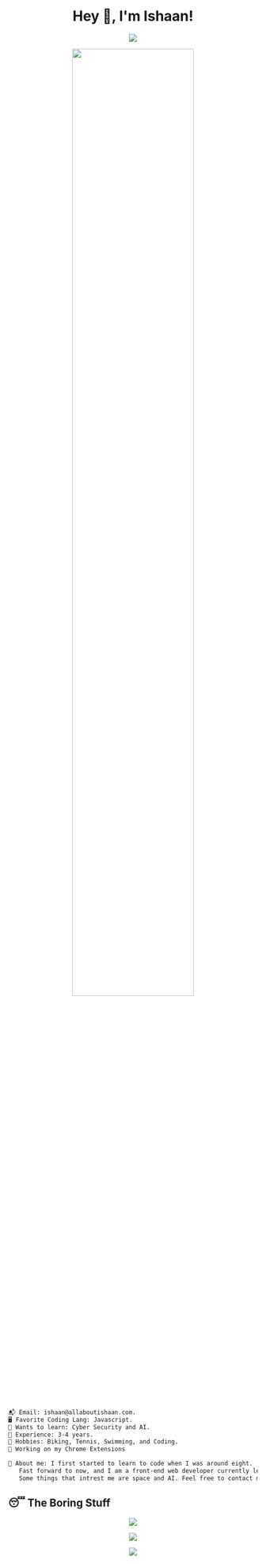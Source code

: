 <h1 align="center">Hey 👋, I'm Ishaan!</h1>

<p align="center">
    <img src="https://github-widgetbox.vercel.app/api/profile?username=allaboutishaan&data=followers,repositories,stars,commits" />
  </a>
</p>

<p align="center">
    <img width="70%" height="70%" src="https://github-widgetbox.vercel.app/api/skills/?names=html,css,sass,js,php,python,lua,markdown&includeNames=true" />
  </a>
</p>

```diff 
📬 Email: ishaan@allaboutishaan.com.
🖥️ Favorite Coding Lang: Javascript.
👾 Wants to learn: Cyber Security and AI.
💼 Experience: 3-4 years.
🌳 Hobbies: Biking, Tennis, Swimming, and Coding.
🔭 Working on my Chrome Extensions

📜 About me: I first started to learn to code when I was around eight. 
   Fast forward to now, and I am a front-end web developer currently learning Advanced JS and Python. 
   Some things that intrest me are space and AI. Feel free to contact me anytime!
```

## 😴 The Boring Stuff
<p align = "center"><img src="https://activity-graph.herokuapp.com/graph?username=allaboutishaan&theme=material-palenight"></p>

<p align = "center"><img src="https://github-readme-stats.vercel.app/api?username=allaboutishaan&show_icons=true&theme=tokyonight" /></p>

<p align="center"> <img src="https://github-readme-stats.vercel.app/api/top-langs/?username=allaboutishaan&layout=compact&theme=blueberry" /></p>

